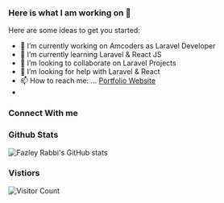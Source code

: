 ### Here is what I am working on 👋

Here are some ideas to get you started:

- 🔭 I’m currently working on Amcoders as Laravel Developer
- 🌱 I’m currently learning Laravel & React JS
- 👯 I’m looking to collaborate on Laravel Projects
- 🤔 I’m looking for help with Laravel & React
- 📫 How to reach me: ... [Portfolio Website](https://fazleyrabbi.me)
- 
### Connect With me


### Github Stats

![Fazley Rabbi's GitHub stats](https://github-readme-stats.vercel.app/api?username=fazleyrabby&show_icons=true)



### Vistiors
![Visitor Count](https://profile-counter.glitch.me/{fazleyrabby}/count.svg)


